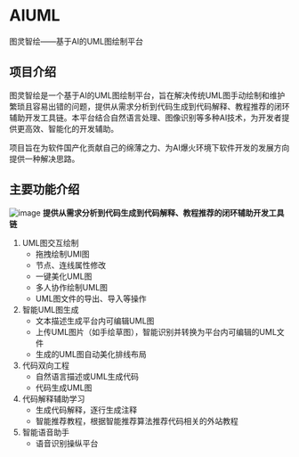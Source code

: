 # AIUML
图灵智绘——基于AI的UML图绘制平台
## 项目介绍
图灵智绘是一个基于AI的UML图绘制平台，旨在解决传统UML图手动绘制和维护繁琐且容易出错的问题，提供从需求分析到代码生成到代码解释、教程推荐的闭环辅助开发工具链。本平台结合自然语言处理、图像识别等多种AI技术，为开发者提供更高效、智能化的开发辅助。

项目旨在为软件国产化贡献自己的绵薄之力、为AI爆火环境下软件开发的发展方向提供一种解决思路。

## 主要功能介绍
![image](https://github.com/user-attachments/assets/9ffa7a34-deb4-4d35-8f52-50785b7c3931 )
**提供从需求分析到代码生成到代码解释、教程推荐的闭环辅助开发工具链**
1. UML图交互绘制
    * 拖拽绘制UMl图
    * 节点、连线属性修改
    * 一键美化UML图
    * 多人协作绘制UML图
    * UML图文件的导出、导入等操作
2. 智能UML图生成
    * 文本描述生成平台内可编辑UML图
    * 上传UML图片（如手绘草图），智能识别并转换为平台内可编辑的UML文件
    * 生成的UML图自动美化排线布局
3. 代码双向工程
    * 自然语言描述或UML生成代码
    * 代码生成UML图
4. 代码解释辅助学习
    * 生成代码解释，逐行生成注释
    * 智能推荐教程，根据智能推荐算法推荐代码相关的外站教程
5. 智能语音助手
    * 语音识别操纵平台